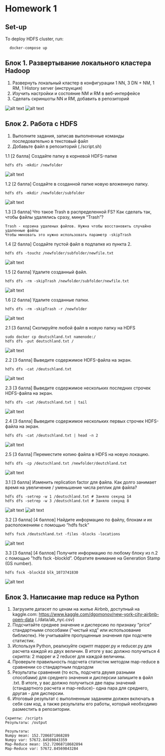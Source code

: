 # Homework 1

## Set-up

To deploy HDFS cluster, run:
```
  docker-compose up
```

## Блок 1. Развертывание локального кластера Hadoop

1) Развернуть локальный кластер в конфигурации 1 NN, 3 DN + NM, 1 RM, 1 History server (инструкция)
2) Изучить настройки и состояние NM и RM в веб-интерфейсе
3) Сделать скриншоты NN и RM, добавить в репозиторий


![alt text](./screenshoots/block-1-NN.png)
![alt text](./screenshoots/block-1-RM.png)

## Блок 2. Работа с HDFS

1) Выполните задания, записав выполненные команды последовательно в текстовый файл
2) Добавьте файл в репозиторий (./script.sh)

1.1 [2 балла] Создайте папку в корневой HDFS-папке 
```
hdfs dfs -mkdir /newfolder
```
![alt text](./screenshoots/block-2-1-1.png)

1.2 [2 балла] Создайте в созданной папке новую вложенную папку.
```
hdfs dfs -mkdir /newfolder/subfolder
```
![alt text](./screenshoots/block-2-1-2.png)

1.3 [3 балла] Что такое Trash в распределенной FS? Как сделать так, чтобы файлы удалялись сразу, минуя “Trash”?
```
Trash - корзина удаленых файлов. Нужна чтобы восстановить случайно удаленные файлы
Чтобы миновать это нужно использовать параметр -skipTrash
```

1.4 [2 балла] Создайте пустой файл в подпапке из пункта 2.
```
hdfs dfs -touchz /newfolder/subfolder/newfile.txt
```
![alt text](./screenshoots/block-2-1-4.png)

1.5 [2 балла] Удалите созданный файл.
```
hdfs dfs -rm -skipTrash /newfolder/subfolder/newfile.txt
```
![alt text](./screenshoots/block-2-1-5.png)

1.6 [2 балла] Удалите созданные папки.
```
hdfs dfs -rm -skipTrash -r /newfolder
```
![alt text](./screenshoots/block-2-1-6.png)

2.1 [3 балла] Скопируйте любой файл в новую папку на HDFS
```
sudo docker cp deutschland.txt namenode:/
hdfs dfs -put deutschland.txt /
```
![alt text](./screenshoots/block-2-2-1.png)

2.2 [3 балла] Выведите содержимое HDFS-файла на экран.
```
hdfs dfs -cat /deutschland.txt
```
![alt text](./screenshoots/block-2-2-2.png)

2.3 [3 балла] Выведите содержимое нескольких последних строчек HDFS-файла на экран.
```
hdfs dfs -cat /deutschland.txt | tail 
```
![alt text](./screenshoots/block-2-2-3.png)

2.4 [3 балла] Выведите содержимое нескольких первых строчек HDFS-файла на экран.
```
hdfs dfs -cat /deutschland.txt | head -n 2 
```
![alt text](./screenshoots/block-2-2-4.png)

2.5 [3 балла] Переместите копию файла в HDFS на новую локацию.
```
hdfs dfs -cp /deutschland.txt /newfolder/deutchland.txt
```
![alt text](./screenshoots/block-2-2-5.png)

3.1 [3 балла] Изменить replication factor для файла. Как долго занимает время на увеличение /
уменьшение числа реплик для файла?
```
hdfs dfs -setrep -w 1 /deutschland.txt # Заняло секунд 14
hdfs dfs -setrep -w 3 /deutschland.txt # Заняло секунд 8
```
![alt text](./screenshoots/block-2-3-1-1.png)
![alt text](./screenshoots/block-2-3-1-2.png)

3.2 [3 балла]  [4 баллов] Найдите информацию по файлу, блокам и их расположениям с помощью “hdfs fsck”
```
hdfs fsck /deutschland.txt -files -blocks -locations
```
![alt text](./screenshoots/block-2-3-2.png)


3.3 [3 балла]  [4 баллов] Получите информацию по любому блоку из п.2 с помощью "hdfs fsck -blockId”.
Обратите внимание на Generation Stamp (GS number).
```
hdfs fsck -blockId blk_1073741830
```
![alt text](./screenshoots/block-2-3-3.png)

## Блок 3. Написание map reduce на Python 

1. Загрузите датасет по ценам на жилье Airbnb, доступный на kaggle.com:
https://www.kaggle.com/dgomonov/new-york-city-airbnb-open-data  (./data/ab_nyc.csv)
2. Подсчитайте среднее значение и дисперсию по признаку ”price” стандартными способами (”чистый код” или
использование библиотек). Не учитывайте пропущенные значения при подсчете статистик.
3. Используя Python, реализуйте скрипт mapper.py и reducer.py для расчета каждой из двух величин. В итоге у вас
должно получиться 4 скрипта: 2 mapper и 2 reducer для каждой величины.
4. Проверьте правильность подсчета статистик методом map-reduce в сравнении со стандартным подходом
5. Результаты сравнения (то есть, подсчета двумя разными способами) для среднего значения и дисперсии запишите в
файл .txt. В итоге, у вас должно получиться две пары значений (стандартного расчета и map-reduce)- одна пара для
среднего, другая - для дисперсии.
6. Итоговый результат с выполненным заданием должен включать в себя сам код, а также результаты его работы,
который необходимо разместить в репозитории.


```
Скрипты: /scripts
Результаты: /output
```

```
Результаты:
Numpy mean: 152.7206871868289
Numpy var: 57672.84569843359
Map-Reduce mean: 152.72068718682894	
Map-Reduce var: 57672.84569843284	
```
